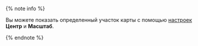 {% note info %}
              
Вы можете показать определенный участок карты с помощью [настроек](../../datalens/concepts/chart/settings.md#common-settings) **Центр** и **Масштаб**.
          
{% endnote %}